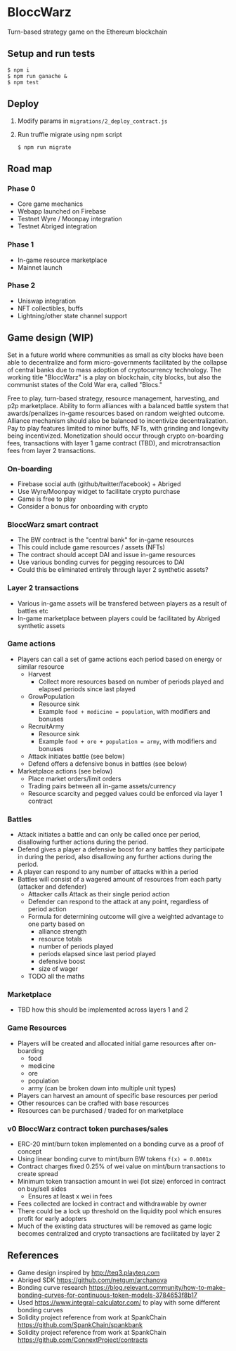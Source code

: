 # BloccWarz
Turn-based strategy game on the Ethereum blockchain

## Setup and run tests
```
$ npm i
$ npm run ganache &
$ npm test
```
## Deploy
1. Modify params in `migrations/2_deploy_contract.js`
2. Run truffle migrate using npm script

       $ npm run migrate

## Road map

### Phase 0
- Core game mechanics
- Webapp launched on Firebase
- Testnet Wyre / Moonpay integration
- Testnet Abriged integration

### Phase 1
- In-game resource marketplace
- Mainnet launch

### Phase 2
- Uniswap integration
- NFT collectibles, buffs
- Lightning/other state channel support

## Game design (WIP)

Set in a future world where communities as small as city blocks have been able to decentralize and form
micro-governments facilitated by the collapse of central banks due to mass adoption of cryptocurrency technology.  The working title "BloccWarz" is a play on blockchain, city blocks, but also the communist states of the Cold War era, called "Blocs."

Free to play, turn-based strategy, resource management, harvesting, and p2p marketplace.
Ability to form alliances with a balanced battle system that awards/penalizes in-game resources based on random weighted outcome. Alliance mechanism should also be balanced to incentivize decentralization.  Pay to play features limited to minor buffs, NFTs, with grinding and longevity being incentivized. Monetization should occur through crypto on-boarding fees, transactions with layer 1 game contract (TBD), and microtransaction fees from layer 2 transactions.

### On-boarding
- Firebase social auth (github/twitter/facebook) + Abriged
- Use Wyre/Moonpay widget to facilitate crypto purchase
- Game is free to play
- Consider a bonus for onboarding with crypto

### BloccWarz smart contract
- The BW contract is the "central bank" for in-game resources
- This could include game resources / assets (NFTs)
- The contract should accept DAI and issue in-game resources
- Use various bonding curves for pegging resources to DAI
- Could this be eliminated entirely through layer 2 synthetic assets?

### Layer 2 transactions
- Various in-game assets will be transfered between players as a result of battles etc
- In-game marketplace between players could be facilitated by Abriged synthetic assets

### Game actions
- Players can call a set of game actions each period based on energy or similar resource
  - Harvest
    - Collect more resources based on number of periods played and elapsed periods since last played
  - GrowPopulation
    - Resource sink
    - Example `food + medicine = population`, with modifiers and bonuses
  - RecruitArmy
    - Resource sink
    - Example `food + ore + population = army`, with modifiers and bonuses
  - Attack initiates battle (see below)
  - Defend offers a defensive bonus in battles (see below)
- Marketplace actions (see below)
  - Place market orders/limit orders
  - Trading pairs between all in-game assets/currency
  - Resource scarcity and pegged values could be enforced via layer 1 contract

### Battles
- Attack initiates a battle and can only be called once per period, disallowing further actions during the period.
- Defend gives a player a defensive boost for any battles they participate in during the period, also disallowing any further actions during the period.
- A player can respond to any number of attacks within a period
- Battles will consist of a wagered amount of resources from each party (attacker and defender)
  - Attacker calls Attack as their single period action
  - Defender can respond to the attack at any point, regardless of period action
  - Formula for determining outcome will give a weighted advantage to one party based on
    - alliance strength
    - resource totals
    - number of periods played
    - periods elapsed since last period played
    - defensive boost
    - size of wager
  - TODO all the maths

### Marketplace
- TBD how this should be implemented across layers 1 and 2

### Game Resources
- Players will be created and allocated initial game resources after on-boarding
  - food
  - medicine
  - ore
  - population
  - army (can be broken down into multiple unit types)
- Players can harvest an amount of specific base resources per period
- Other resources can be crafted with base resources
- Resources can be purchased / traded for on marketplace

### v0 BloccWarz contract token purchases/sales
- ERC-20 mint/burn token implemented on a bonding curve as a proof of concept
- Using linear bonding curve to mint/burn BW tokens `f(x) = 0.0001x`
- Contract charges fixed 0.25% of wei value on mint/burn transactions to create spread
- Minimum token transaction amount in wei (lot size) enforced in contract on buy/sell sides
  - Ensures at least x wei in fees
- Fees collected are locked in contract and withdrawable by owner
- There could be a lock up threshold on the liquidity pool which ensures profit for early adopters
- Much of the existing data structures will be removed as game logic becomes centralized and crypto transactions are facilitated by layer 2

## References
- Game design inspired by <http://teq3.playteq.com>
- Abriged SDK <https://github.com/netgum/archanova>
- Bonding curve research <https://blog.relevant.community/how-to-make-bonding-curves-for-continuous-token-models-3784653f8b17>
- Used <https://www.integral-calculator.com/> to play with some different bonding curves
- Solidity project reference from work at SpankChain <https://github.com/SpankChain/spankbank>
- Solidity project reference from work at SpankChain <https://github.com/ConnextProject/contracts>


